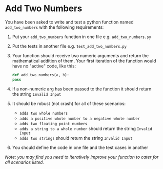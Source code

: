 # Add Two Numbers

You have been asked to write and test a python function named `add_two_numbers` with the following requirements:

1. Put your `add_two_numbers` function in one file e.g. `add_two_numbers.py`
1. Put the tests in another file e.g. `test_add_two_numbers.py`
1. Your function should receive two numeric arguments and return the mathematical addition of them. Your first iteration of the function would have no "active" code, like this:

    ```python
    def add_two_numbers(a, b):
    pass
    ```

1. If a non-numeric arg has been passed to the function it should return the string `Invalid Input`
1. It should be robust (not crash) for all of these scenarios:
   - `adds two whole numbers`
   - `adds a positive whole number to a negative whole number`
   - `adds two floating point numbers`
   - `adds a string to a whole number` should return the string `Invalid Input`
   - `adds two strings` should return the string `Invalid Input`
1. You should define the code in one file and the test cases in another

_Note: you may find you need to iteratively improve your function to cater for all scenarios listed._

